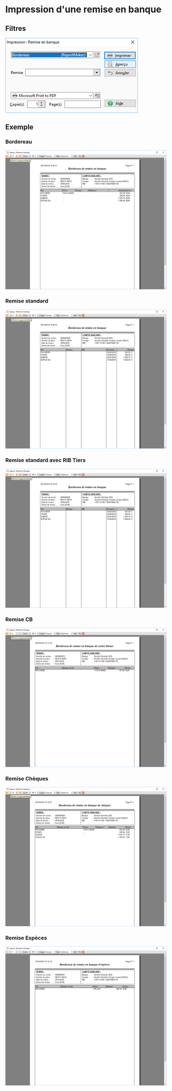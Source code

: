 # Impression d'une remise en banque
## Filtres


![](../../../assets/images/Remises/Impressions/1/Filtres.png)


## Exemple


### Bordereau


![](../../../assets/images/Remises/Impressions/1/Bordereau.png)


### Remise standard


![](../../../assets/images/Remises/Impressions/1/Remise_standard.png)


### Remise standard avec RIB Tiers


![](../../../assets/images/Remises/Impressions/1/Remise_standard_RIB_Tiers.png)


### Remise CB


![](../../../assets/images/Remises/Impressions/1/Remise_CB.png)


### Remise Chèques


![](../../../assets/images/Remises/Impressions/1/Remise_cheques.png)


### Remise Espèces


![](../../../assets/images/Remises/Impressions/1/Remise_Especes.png)


